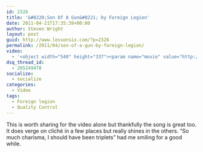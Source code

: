 ```yaml
---
id: 2326
title: '&#8220;Son Of A Gun&#8221; by Foreign Legion'
date: 2011-04-21T17:35:39+00:00
author: Steven Wright
layout: post
guid: http://www.lessonsix.com/?p=2326
permalink: /2011/04/son-of-a-gun-by-foreign-legion/
video:
  - '<object width="540" height="337"><param name="movie" value="http://www.youtube.com/v/jTtOBVzawFI?fs=1&hl=en_GB"></param><param name="allowFullScreen" value="true"></param><param name="allowscriptaccess" value="always"></param><embed src="http://www.youtube.com/v/jTtOBVzawFI?fs=1&hl=en_GB" type="application/x-shockwave-flash" width="540" height="337" allowscriptaccess="always" allowfullscreen="true"></embed></object>'
dsq_thread_id:
  - 285249478
socialize:
  - socialize
categories:
  - Video
tags:
  - Foreign legion
  - Quality Control
---
```

This is worth sharing for the video alone but thankfully the song is great too. It does verge on cliché in a few places but really shines in the others. &#8220;So much charisma, I should have been triplets&#8221; had me smiling for a good while.